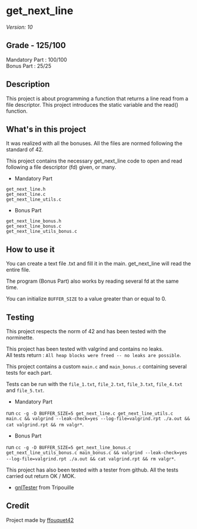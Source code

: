 # get_next_line

*Version: 10*

## Grade - 125/100

Mandatory Part : 100/100  
Bonus Part : 25/25

## Description

This project is about programming a function that returns a line
read from a file descriptor. This project introduces the static variable and the read() function.

## What's in this project

It was realized with all the bonuses. All the files are normed following the standard of 42.

This project contains the necessary get_next_line code to open and read following a file descriptor (fd) given, or many.

* Mandatory Part

`get_next_line.h`  
`get_next_line.c`  
`get_next_line_utils.c`

* Bonus Part

`get_next_line_bonus.h`  
`get_next_line_bonus.c`  
`get_next_line_utils_bonus.c`

## How to use it

You can create a text file .txt and fill it in the main. get_next_line will read the entire file.

The program (Bonus Part) also works by reading several fd at the same time.

You can initialize `BUFFER_SIZE` to a value greater than or equal to 0.

## Testing

This project respects the norm of 42 and has been tested with the norminette.

This project has been tested with valgrind and contains no leaks.  
All tests return : `All heap blocks were freed -- no leaks are possible`.

This project contains a custom `main.c` and `main_bonus.c` containing several tests for each part.

Tests can be run with the `file_1.txt`, `file_2.txt`, `file_3.txt`, `file_4.txt` and `file_5.txt`.

* Mandatory Part

run `cc -g -D BUFFER_SIZE=5 get_next_line.c get_next_line_utils.c main.c && valgrind --leak-check=yes --log-file=valgrind.rpt ./a.out && cat valgrind.rpt && rm valgr*`.

* Bonus Part

run `cc -g -D BUFFER_SIZE=5 get_next_line_bonus.c get_next_line_utils_bonus.c main_bonus.c && valgrind --leak-check=yes --log-file=valgrind.rpt ./a.out && cat valgrind.rpt && rm valgr*`.

This project has also been tested with a tester from github. All the tests carried out return OK / MOK.

* [gnlTester](https://github.com/Tripouille/gnlTester) from Tripouille  
 
## Credit

Project made by [ffouquet42](https://github.com/ffouquet42)